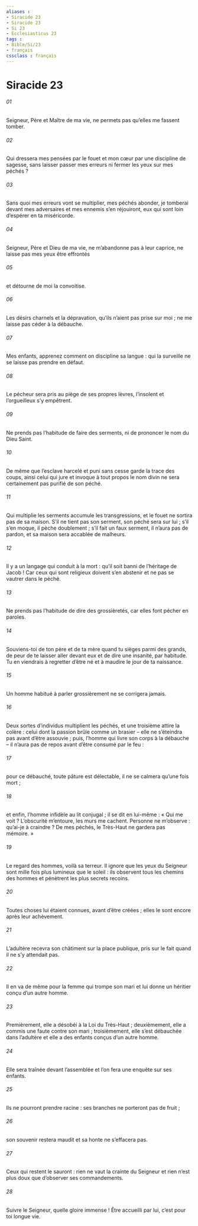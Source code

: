 ```yaml
---
aliases : 
- Siracide 23
- Siracide 23
- Si 23
- Ecclesiasticus 23
tags : 
- Bible/Si/23
- français
cssclass : français
---
```


# Siracide 23

###### 01
Seigneur, Père et Maître de ma vie,
ne permets pas qu’elles me fassent tomber.
###### 02
Qui dressera mes pensées par le fouet
et mon cœur par une discipline de sagesse,
sans laisser passer mes erreurs
ni fermer les yeux sur mes péchés ?
###### 03
Sans quoi mes erreurs vont se multiplier,
mes péchés abonder,
je tomberai devant mes adversaires
et mes ennemis s’en réjouiront,
eux qui sont loin d’espérer en ta miséricorde.
###### 04
Seigneur, Père et Dieu de ma vie,
ne m’abandonne pas à leur caprice,
ne laisse pas mes yeux être effrontés
###### 05
et détourne de moi la convoitise.
###### 06
Les désirs charnels et la dépravation,
qu’ils n’aient pas prise sur moi ;
ne me laisse pas céder à la débauche.
###### 07
Mes enfants, apprenez comment on discipline sa langue :
qui la surveille ne se laisse pas prendre en défaut.
###### 08
Le pécheur sera pris au piège de ses propres lèvres,
l’insolent et l’orgueilleux s’y empêtrent.
###### 09
Ne prends pas l’habitude de faire des serments,
ni de prononcer le nom du Dieu Saint.
###### 10
De même que l’esclave harcelé et puni sans cesse
garde la trace des coups,
ainsi celui qui jure et invoque à tout propos le nom divin
ne sera certainement pas purifié de son péché.
###### 11
Qui multiplie les serments accumule les transgressions,
et le fouet ne sortira pas de sa maison.
S’il ne tient pas son serment, son péché sera sur lui ;
s’il s’en moque, il pèche doublement ;
s’il fait un faux serment, il n’aura pas de pardon,
et sa maison sera accablée de malheurs.
###### 12
Il y a un langage qui conduit à la mort :
qu’il soit banni de l’héritage de Jacob !
Car ceux qui sont religieux doivent s’en abstenir
et ne pas se vautrer dans le péché.
###### 13
Ne prends pas l’habitude de dire des grossièretés,
car elles font pécher en paroles.
###### 14
Souviens-toi de ton père et de ta mère
quand tu sièges parmi des grands,
de peur de te laisser aller devant eux
et de dire une insanité, par habitude.
Tu en viendrais à regretter d’être né
et à maudire le jour de ta naissance.
###### 15
Un homme habitué à parler grossièrement
ne se corrigera jamais.
###### 16
Deux sortes d’individus multiplient les péchés,
et une troisième attire la colère :
celui dont la passion brûle comme un brasier
– elle ne s’éteindra pas avant d’être assouvie ;
puis, l’homme qui livre son corps à la débauche
– il n’aura pas de repos avant d’être consumé par le feu :
###### 17
pour ce débauché, toute pâture est délectable,
il ne se calmera qu’une fois mort ;
###### 18
et enfin, l’homme infidèle au lit conjugal ;
il se dit en lui-même : « Qui me voit ?
L’obscurité m’entoure, les murs me cachent.
Personne ne m’observe : qu’ai-je à craindre ?
De mes péchés, le Très-Haut ne gardera pas mémoire. »
###### 19
Le regard des hommes, voilà sa terreur.
Il ignore que les yeux du Seigneur
sont mille fois plus lumineux que le soleil :
ils observent tous les chemins des hommes
et pénètrent les plus secrets recoins.
###### 20
Toutes choses lui étaient connues, avant d’être créées ;
elles le sont encore après leur achèvement.
###### 21
L’adultère recevra son châtiment sur la place publique,
pris sur le fait quand il ne s’y attendait pas.
###### 22
Il en va de même pour la femme qui trompe son mari
et lui donne un héritier conçu d’un autre homme.
###### 23
Premièrement, elle a désobéi à la Loi du Très-Haut ;
deuxièmement, elle a commis une faute contre son mari ;
troisièmement, elle s’est débauchée dans l’adultère
et elle a des enfants conçus d’un autre homme.
###### 24
Elle sera traînée devant l’assemblée
et l’on fera une enquête sur ses enfants.
###### 25
Ils ne pourront prendre racine :
ses branches ne porteront pas de fruit ;
###### 26
son souvenir restera maudit
et sa honte ne s’effacera pas.
###### 27
Ceux qui restent le sauront :
rien ne vaut la crainte du Seigneur
et rien n’est plus doux que d’observer ses commandements.
###### 28
Suivre le Seigneur, quelle gloire immense !
Être accueilli par lui, c’est pour toi longue vie.

